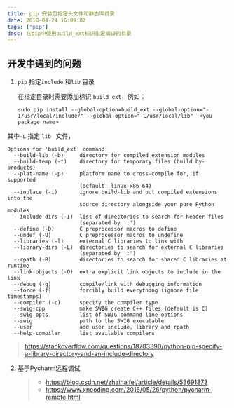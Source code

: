 ```yaml
---
title: pip 安装包指定头文件和静态库目录
date: 2018-04-24 16:09:02
tags: ["pip"]
desc: 在pip中使用build_ext标识指定编译的目录
---
```


## 开发中遇到的问题

1. `pip` 指定`include` 和`lib` 目录

   在指定目录时需要添加标识 `build_ext`，例如：

   `sudo pip install --global-option=build_ext --global-option="-I/usr/local/include/" --global-option="-L/usr/local/lib"  <you package name>`

 <!-- more -->  
 
   其中`-L` 指定 `lib ` 文件，

   ```
   Options for 'build_ext' command:
     --build-lib (-b)     directory for compiled extension modules
     --build-temp (-t)    directory for temporary files (build by-products)
     --plat-name (-p)     platform name to cross-compile for, if supported
                          (default: linux-x86_64)
     --inplace (-i)       ignore build-lib and put compiled extensions into the
                          source directory alongside your pure Python modules
     --include-dirs (-I)  list of directories to search for header files
                          (separated by ':')
     --define (-D)        C preprocessor macros to define
     --undef (-U)         C preprocessor macros to undefine
     --libraries (-l)     external C libraries to link with
     --library-dirs (-L)  directories to search for external C libraries
                          (separated by ':')
     --rpath (-R)         directories to search for shared C libraries at runtime
     --link-objects (-O)  extra explicit link objects to include in the link
     --debug (-g)         compile/link with debugging information
     --force (-f)         forcibly build everything (ignore file timestamps)
     --compiler (-c)      specify the compiler type
     --swig-cpp           make SWIG create C++ files (default is C)
     --swig-opts          list of SWIG command line options
     --swig               path to the SWIG executable
     --user               add user include, library and rpath
     --help-compiler      list available compilers
   ```

   > https://stackoverflow.com/questions/18783390/python-pip-specify-a-library-directory-and-an-include-directory

2. 基于Pycharm远程调试

   > * https://blog.csdn.net/zhaihaifei/article/details/53691873
   > * https://www.xncoding.com/2016/05/26/python/pycharm-remote.html

   ​